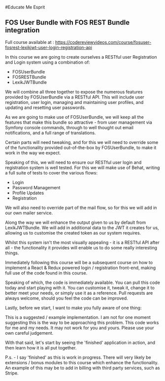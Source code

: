 #Educate Me Esprit
## FOS User Bundle with FOS REST Bundle integration

Full course available at : https://codereviewvideos.com/course/fosuser-fosrest-lexikjwt-user-login-registration-api

In this course we are going to create ourselves a RESTful user Registration and Login system using a combination of:

* FOSUserBundle
* FOSRESTBundle
* LexikJWTBundle

We will combine all three together to expose the numerous features provided by FOSUserBundle via a RESTful API. This will include user registration, user login, managing and maintaining user profiles, and updating and resetting user passwords.

As we are going to make use of FOSUserBundle, we will keep all the features that make this bundle so attractive - from user management via Symfony console commands, through to well thought out email notifications, and a full range of translations.

Certain parts will need tweaking, and for this we will need to override some of the functionality provided out-of-the-box by FOSUserBundle, to make it work in the way we expect.

Speaking of this, we will need to ensure our RESTful user login and registration system is well tested. For this we will make use of Behat, writing a full suite of tests to cover the various flows:

* Login
* Password Management
* Profile Updates
* Registration

We will also need to override part of the mail flow, so for this we will add in our own mailer service.

Along the way we will enhance the output given to us by default from LexikJWTBundle. We will add in additional data to the JWT it creates for us, allowing us to customise the created token as our system requires.

Whilst this system isn't the most visually appealing - it is a RESTful API after all - the functionality it provides will enable us to do some really interesting things.

Immediately following this course will be a subsequent course on how to implement a React & Redux powered login / registration front-end, making full use of the code found in this course.

Speaking of which, the code is immediately available. You can pull this code today and start playing with it. You can customise it, tweak it, change it to better meet your needs, or simply use it as a reference. Pull requests are always welcome, should you feel the code can be improved.

Lastly, before we start, I want to make you fully aware of one thing:

This is a suggested / example implementation. I am not for one moment suggesting this is the way to be approaching this problem. This code works for me and my needs. It may not work for you and yours. Please use your own careful judgement.

With that said, let's start by seeing the 'finished' application in action, and then learn how it is all put together.

P.s. - I say 'finished' as this is work in progress. There will very likely be extensions / bonus modules to this course which enhance the functionality. An example of this may be to add in billing with third party services, such as Stripe.
